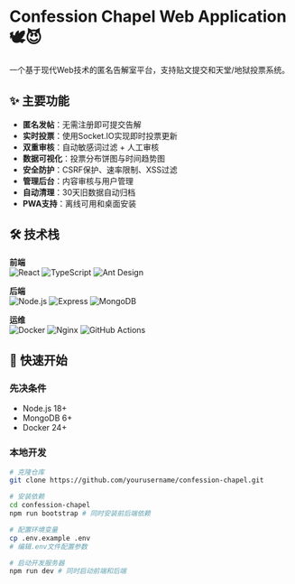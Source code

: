 # Confession Chapel Web Application 🕊️😈

一个基于现代Web技术的匿名告解室平台，支持贴文提交和天堂/地狱投票系统。


## ✨ 主要功能

- **匿名发帖**：无需注册即可提交告解
- **实时投票**：使用Socket.IO实现即时投票更新
- **双重审核**：自动敏感词过滤 + 人工审核
- **数据可视化**：投票分布饼图与时间趋势图
- **安全防护**：CSRF保护、速率限制、XSS过滤
- **管理后台**：内容审核与用户管理
- **自动清理**：30天旧数据自动归档
- **PWA支持**：离线可用和桌面安装

## 🛠 技术栈

**前端**  
![React](https://img.shields.io/badge/React-18.2-61DAFB?logo=react)
![TypeScript](https://img.shields.io/badge/TypeScript-5.0-3178C6?logo=typescript)
![Ant Design](https://img.shields.io/badge/Ant%20Design-5.0-0170FE?logo=ant-design)

**后端**  
![Node.js](https://img.shields.io/badge/Node.js-18.x-339933?logo=node.js)
![Express](https://img.shields.io/badge/Express-4.18-000000?logo=express)
![MongoDB](https://img.shields.io/badge/MongoDB-6.0-47A248?logo=mongodb)

**运维**  
![Docker](https://img.shields.io/badge/Docker-24.0-2496ED?logo=docker)
![Nginx](https://img.shields.io/badge/Nginx-1.25-009639?logo=nginx)
![GitHub Actions](https://img.shields.io/badge/GitHub_Actions-2088FF?logo=github-actions)

## 🚀 快速开始

### 先决条件
- Node.js 18+
- MongoDB 6+
- Docker 24+

### 本地开发
```bash
# 克隆仓库
git clone https://github.com/yourusername/confession-chapel.git

# 安装依赖
cd confession-chapel
npm run bootstrap # 同时安装前后端依赖

# 配置环境变量
cp .env.example .env
# 编辑.env文件配置参数

# 启动开发服务器
npm run dev # 同时启动前端和后端
